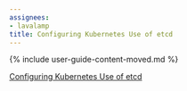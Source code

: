 ```yaml
---
assignees:
- lavalamp
title: Configuring Kubernetes Use of etcd
---
```


{% include user-guide-content-moved.md %}

[Configuring Kubernetes Use of etcd](/docs/concepts/storage/etcd-store-api-object/)

